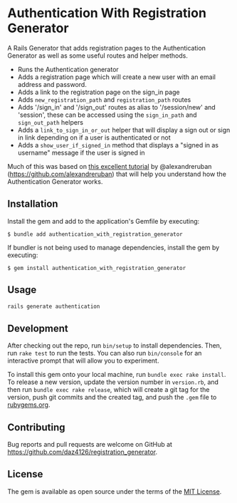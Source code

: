 # Authentication With Registration Generator

A Rails Generator that adds registration pages to the Authentication Generator as well as some useful routes and helper methods.

* Runs the Authentication generator
* Adds a registration page which will create a new user with an email address and password.
* Adds a link to the registration page on the sign_in page
* Adds `new_registration_path` and `registration_path` routes
* Adds '/sign_in' and '/sign_out' routes as alias to '/session/new' and 'session', these can be accessed using the `sign_in_path` and `sign_out_path` helpers
* Adds a `link_to_sign_in_or_out` helper that will display a sign out or sign in link depending on if a user is authenticated or not
* Adds a `show_user_if_signed_in` method that displays a "signed in as username" message if the user is signed in

Much of this was based on [this excellent tutorial](https://www.rubanonrails.com/courses/rails-cookie-authentication/lessons/introduction) by @alexandreruban (https://github.com/alexandreruban) that will help you understand how the Authentication Generator works.

## Installation

Install the gem and add to the application's Gemfile by executing:

    $ bundle add authentication_with_registration_generator

If bundler is not being used to manage dependencies, install the gem by executing:

    $ gem install authentication_with_registration_generator

## Usage

```bash
rails generate authentication
```

## Development

After checking out the repo, run `bin/setup` to install dependencies. Then, run `rake test` to run the tests. You can also run `bin/console` for an interactive prompt that will allow you to experiment.

To install this gem onto your local machine, run `bundle exec rake install`. To release a new version, update the version number in `version.rb`, and then run `bundle exec rake release`, which will create a git tag for the version, push git commits and the created tag, and push the `.gem` file to [rubygems.org](https://rubygems.org).

## Contributing

Bug reports and pull requests are welcome on GitHub at https://github.com/daz4126/registration_generator.

## License

The gem is available as open source under the terms of the [MIT License](https://opensource.org/licenses/MIT).
